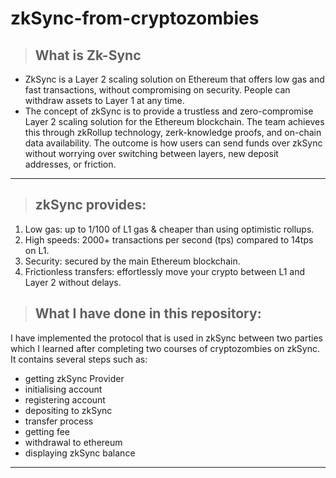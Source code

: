 # **zkSync-from-cryptozombies**

>## **What is Zk-Sync**
* ZkSync is a Layer 2 scaling solution on Ethereum that offers low gas and fast transactions, without compromising on security. People can withdraw assets to Layer 1 at any time.
* The concept of zkSync is to provide a trustless and zero-compromise Layer 2 scaling solution for the Ethereum blockchain. The team achieves this through zkRollup technology, zerk-knowledge proofs, and on-chain data availability. The outcome is how users can send funds over zkSync without worrying over switching between layers, new deposit addresses, or friction. 
___
>## **zkSync provides:**
1. Low gas: up to 1/100 of L1 gas & cheaper than using optimistic rollups.
1. High speeds: 2000+ transactions per second (tps) compared to 14tps on L1.
1. Security: secured by the main Ethereum blockchain.
1. Frictionless transfers: effortlessly move your crypto between L1 and Layer 2 without delays.

>## **What I have done in this repository:**
I have implemented the protocol that is used in zkSync between two parties which I learned after completing two courses of cryptozombies on zkSync.
It contains several steps such as:
* getting zkSync Provider
* initialising account
* registering account
* depositing to zkSync
* transfer process
* getting fee
* withdrawal to ethereum
* displaying zkSync balance
___
